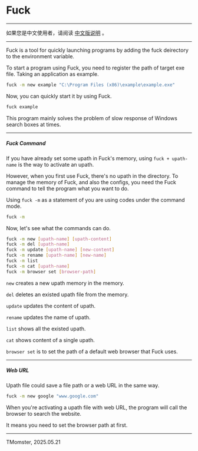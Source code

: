 # Fuck

---

如果您是中文使用者，请阅读 [中文版说明](./ReadmeCN.md) 。

---

Fuck is a tool for quickly launching programs by adding the fuck deirectory to the environment variable.

To start a program using Fuck, you need to register the path of target exe file. Taking an application as example.

```bash
fuck -m new example "C:\Program Files (x86)\example\example.exe"
```

Now, you can quickly start it by using Fuck.

```bash
fuck example
```

This program mainly solves the problem of slow response of Windows search boxes at times.

---

##### Fuck Command

If you have already set some upath in Fuck's memory, using `fuck + upath-name` is the way to activate an upath.

However, when you first use Fuck, there's no upath in the directory. To manage the memory of Fuck, and also the configs, you need the Fuck command to tell the program what you want to do.

Using `fuck -m` as a statement of you are using codes under the command mode.

```bash
fuck -m
```

Now, let's see what the commands can do.

```bash
fuck -m new [upath-name] [upath-content]
fuck -m del [upath-name]
fuck -m update [upath-name] [new-content]
fuck -m rename [upath-name] [new-name]
fuck -m list
fuck -m cat [upath-name]
fuck -m browser set [browser-path]
```

`new` creates a new upath memory in the memory.

`del` deletes an existed upath file from the memory.

`update` updates the content of upath.

`rename` updates the name of upath.

`list` shows all the existed upath.

`cat` shows content of a single upath.

`browser set` is to set the path of a default web browser that Fuck uses.

---

##### Web URL

Upath file could save a file path or a web URL in the same way.

```bash
fuck -m new google "www.google.com"
```

When you're activating a upath file with web URL, the program will call the browser to search the website.

It means you need to set the browser path at first.

---

TMomster, 2025.05.21
